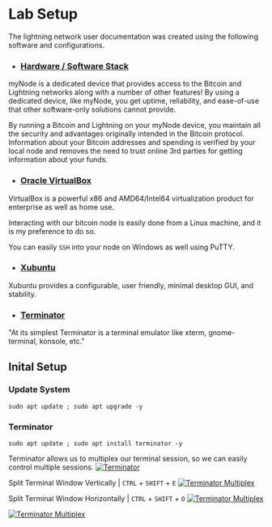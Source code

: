 # Lab Setup

The lightning network user documentation was created using the following software and configurations.

- ### [Hardware / Software Stack](https://github.com/e-corp-sam-sepiol/lightning/blob/main/mynode.md "Hardware / Software Stack")
myNode is a dedicated device that provides access to the Bitcoin and Lightning networks along with a number of other features! By using a dedicated device, like myNode, you get uptime, reliability, and ease-of-use that other software-only solutions cannot provide.

 By running a Bitcoin and Lightning on your myNode device, you maintain all the security and advantages originally intended in the Bitcoin protocol. Information about your Bitcoin addresses and spending is verified by your local node and removes the need to trust online 3rd parties for getting information about your funds.

-  ### [Oracle VirtualBox](https://www.virtualbox.org/ "Oracle VirtualBox")
VirtualBox is a powerful x86 and AMD64/Intel64 virtualization product for enterprise as well as home use.

 Interacting with our bitcoin node is easily done from a Linux machine, and it is my preference to do so.
 
 You can easily `SSH` into your node on Windows as well using PuTTY. 

-  ### [Xubuntu](https://xubuntu.org/ "Xubuntu")
Xubuntu provides a configurable, user friendly, minimal desktop GUI, and stability.

- ### [Terminator](https://terminator-gtk3.readthedocs.io/en/latest/ "Terminator")
"At its simplest Terminator is a terminal emulator like xterm, gnome-terminal, konsole, etc."


## Inital Setup

### Update System
```
sudo apt update ; sudo apt upgrade -y
```
### Terminator
```
sudo apt update ; sudo apt install terminator -y
```

Terminator allows us to multiplex our terminal session, so we can easily control multiple sessions.
[![Terminator](https://i.imgur.com/Ml4Jimp.png "Terminator")](https://i.imgur.com/Ml4Jimp.png "Terminator")

Split Terminal Window Vertically | `CTRL` + `SHIFT` + `E`
[![Terminator Multiplex](https://i.imgur.com/A4rA6hN.png "Terminator Multiplex")](https://i.imgur.com/A4rA6hN.png "Terminator Multiplex")

Split Terminal Window Horizontally | `CTRL` + `SHIFT` + `O`
[![Terminator Multiplex](https://i.imgur.com/csF9M5z.png "Terminator Multiplex")](https://i.imgur.com/csF9M5z.png "Terminator Multiplex")

[![Terminator Multiplex](https://i.imgur.com/ubV47oD.png "Terminator Multiplex")](https://i.imgur.com/ubV47oD.png "Terminator Multiplex")

